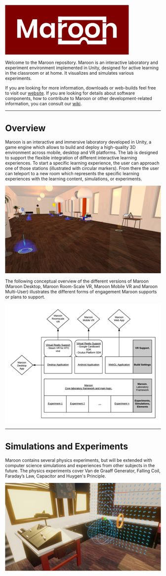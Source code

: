 <img src="/images/logo/logo-256.png" width="400"/>

Welcome to the Maroon repository. Maroon is an interactive laboratory and experiment environment implemented in Unity, designed for active learning in the classroom or at home. It visualizes and simulates various experiments.

If you are looking for more information, downloads or web-builds feel free to visit our [website](https://maroon.tugraz.at/). If you are looking for details about software components, how to contribute to Maroon or other development-related information, you can consult our [wiki](https://github.com/GamesResearchTUG/Maroon/wiki).

***

# Overview
Maroon is an interactive and immersive laboratory developed in Unity, a
game engine which allows to build and deploy a high-quality 3D environment across
mobile, desktop and VR platforms. The lab is designed to support the flexible integration
of different interactive learning experiences.
To start a specific learning experience, the user can approach one
of those stations (illustrated with circular markers). From there the user can teleport to a new
room which represents the specific learning experiences with the learning content,
simulations, or experiments.

<img src="/images/screenshots/laboratory.jpg" width="600"/>

The following conceptual overview of the different versions of Maroon (Maroon Desktop, Maroon Room-Scale VR, Maroon Mobile VR and Maroon
Multi-User) illustrates the different forms of engagement Maroon supports or plans to support.

<img src="/images/architecture/architecture.png" width="600"/>

***

# Simulations and Experiments

Maroon contains several physics experiments, but will be extended with computer science simulations and experiences from other subjects in the future. The physics experiments cover Van de Graaff Generator, Falling Coil, Faraday’s Law, Capacitor and Huygen's Principle.

<img src="/images/screenshots/experiment-room.jpg" width="600"/>
